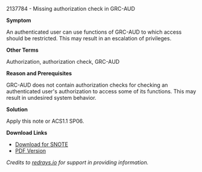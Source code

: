 2137784 - Missing authorization check in GRC-AUD

**Symptom**

An authenticated user can use functions of GRC-AUD to which access should be restricted. This may result in an escalation of privileges.

**Other Terms**

Authorization, authorization check, GRC-AUD

**Reason and Prerequisites**

GRC-AUD does not contain authorization checks for checking an authenticated user's authorization to access some of its functions. This may result in undesired system behavior.

**Solution**

Apply this note or ACS1.1 SP06.

**Download Links**

- [Download for SNOTE](https://notesdownloads.sap.com/note/0040000012681932017)
- [PDF Version](https://userapps.support.sap.com/sap/support/sfm/notes/print/0002137784?language=en-US&token=9128BB725B1A4D52CD0ECAB72EC3ACCF)

*Credits to [redrays.io](https://redrays.io) for support in providing information.*